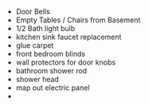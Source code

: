 * Door Bells
* Empty Tables / Chairs from Basement
* 1/2 Bath light bulb
* kitchen sink faucet replacement
* glue carpet
* front bedroom blinds
* wall protectors for door knobs
* bathroom shower rod
* shower head
* map out electric panel
* 
